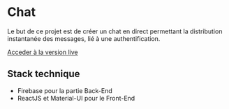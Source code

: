# Chat

Le but de ce projet est de créer un chat en direct permettant la distribution instantanée des messages, lié à une authentification.

[Acceder à la version live](https://gentle-meadow-15063.herokuapp.com)

## Stack technique

- Firebase pour la partie Back-End
- ReactJS et Material-UI pour le Front-End
